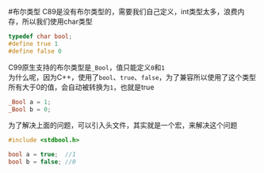 #布尔类型
C89是没有布尔类型的，需要我们自己定义，int类型太多，浪费内存，所以我们使用char类型
```c
typedef char bool;
#define true 1
#define false 0
```
C99原生支持的布尔类型是`_Bool`，值只能定义`0`和`1`                      
为什么呢，因为C++，使用了`bool`、`true`、`false`，为了兼容所以使用了这个类型          
所有大于0的值，会自动被转换为`1`，也就是true                      
```c
_Bool a = 1;
_Bool b = 0;
```
为了解决上面的问题，可以引入头文件，其实就是一个宏，来解决这个问题        
```c
#include <stdbool.h>

bool a = true;  //1
bool b = false; //0
```
